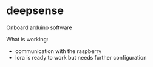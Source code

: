 # deepsense
Onboard arduino software

What is working:
- communication with the raspberry
- lora is ready to work but needs further configuration
